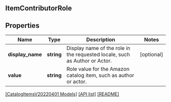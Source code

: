 ## ItemContributorRole

## Properties

Name | Type | Description | Notes
------------ | ------------- | ------------- | -------------
**display_name** | **string** | Display name of the role in the requested locale, such as Author or Actor. | [optional]
**value** | **string** | Role value for the Amazon catalog item, such as author or actor. |

[[CatalogItemsV20220401 Models]](../) [[API list]](../../Api) [[README]](../../../README.md)
